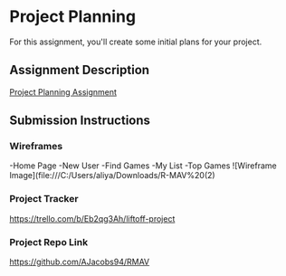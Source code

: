 # Project Planning
For this assignment, you'll create some initial plans for your project.

## Assignment Description
[Project Planning Assignment](https://education.launchcode.org/liftoff/modules/assignments/project-planning)

## Submission Instructions

### Wireframes
-Home Page 
-New User
-Find Games
-My List
-Top Games
![Wireframe Image](file:///C:/Users/aliya/Downloads/R-MAV%20(2)
### Project Tracker
https://trello.com/b/Eb2qg3Ah/liftoff-project

### Project Repo Link

https://github.com/AJacobs94/RMAV